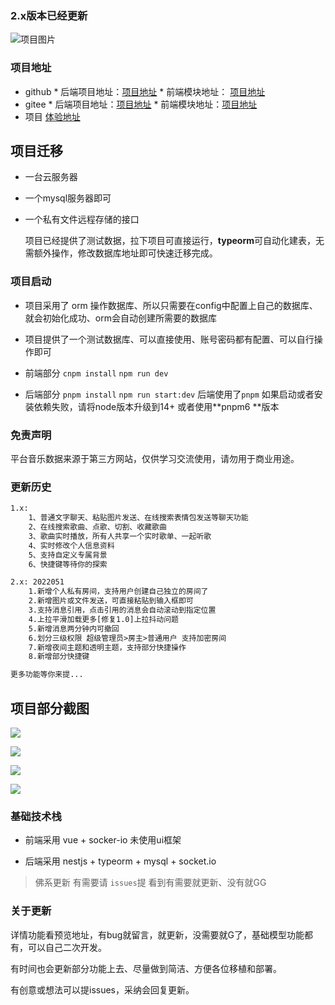 

### 2.x版本已经更新

![项目图片](https://public-1300678944.cos.ap-shanghai.myqcloud.com/blog/1654005363486image.png)

### 项目地址

* github  * 后端项目地址：[项目地址](https://github.com/longyanjiang/Nine-chat-backend.git)    * 前端模块地址： [项目地址](https://github.com/longyanjiang/Nine-chat-frontend.git)  
* gitee     * 后端项目地址：[项目地址](https://gitee.com/jlongyan/Nine-chat-backend.git)    * 前端模块地址：[项目地址](https://gitee.com/jlongyan/Nine-chat-frontend.git)
* 项目 [体验地址](http://chat.jiangly.com/#/)



## 项目迁移

* 一台云服务器

* 一个mysql服务器即可

* 一个私有文件远程存储的接口

  项目已经提供了测试数据，拉下项目可直接运行，**typeorm**可自动化建表，无需额外操作，修改数据库地址即可快速迁移完成。



### 项目启动

* 项目采用了 orm 操作数据库、所以只需要在config中配置上自己的数据库、就会初始化成功、orm会自动创建所需要的数据库

* 项目提供了一个测试数据库、可以直接使用、账号密码都有配置、可以自行操作即可

* 前端部分  `cnpm install`  `npm run dev`

* 后端部分 `pnpm install` `npm run start:dev`  后端使用了`pnpm` 如果启动或者安装依赖失败，请将node版本升级到14+ 或者使用**pnpm6 **版本

  

  

### 免责声明

平台音乐数据来源于第三方网站，仅供学习交流使用，请勿用于商业用途。



###  更新历史

```html
1.x:
	1、普通文字聊天、粘贴图片发送、在线搜索表情包发送等聊天功能
	2、在线搜索歌曲、点歌、切割、收藏歌曲
	3、歌曲实时播放，所有人共享一个实时歌单、一起听歌
	4、实时修改个人信息资料
	5、支持自定义专属背景
	6、快捷键等待你的探索

2.x: 2022051
	1.新增个人私有房间，支持用户创建自己独立的房间了
	2.新增图片或文件发送，可直接粘贴到输入框即可
	3.支持消息引用，点击引用的消息会自动滚动到指定位置
	4.上拉平滑加载更多[修复1.0]上拉抖动问题
	5.新增消息两分钟内可撤回
	6.划分三级权限 超级管理员>房主>普通用户 支持加密房间
	7.新增夜间主题和透明主题，支持部分快捷操作
	8.新增部分快捷键

更多功能等你来提...
```



## 项目部分截图

![](https://public-1300678944.cos.ap-shanghai.myqcloud.com/blog/1654006264775image.png)



![](https://public-1300678944.cos.ap-shanghai.myqcloud.com/blog/1654006389564image.png)



![](https://public-1300678944.cos.ap-shanghai.myqcloud.com/blog/1654007260850WechatIMG855.png)



![](https://public-1300678944.cos.ap-shanghai.myqcloud.com/blog/1654007427663WechatIMG856.png)

### 基础技术栈

* 前端采用 vue + socker-io 未使用ui框架

* 后端采用 nestjs + typeorm + mysql + socket.io

  

> 佛系更新 有需要请 `issues`提 看到有需要就更新、没有就GG



### 关于更新

详情功能看预览地址，有bug就留言，就更新，没需要就G了，基础模型功能都有，可以自己二次开发。

有时间也会更新部分功能上去、尽量做到简洁、方便各位移植和部署。

有创意或想法可以提issues，采纳会回复更新。
